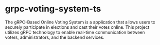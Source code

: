 # grpc-voting-system-ts
The gRPC-Based Online Voting System is a application that allows users to securely participate in elections and cast their votes online. This project utilizes gRPC technology to enable real-time communication between voters, administrators, and the backend services.
